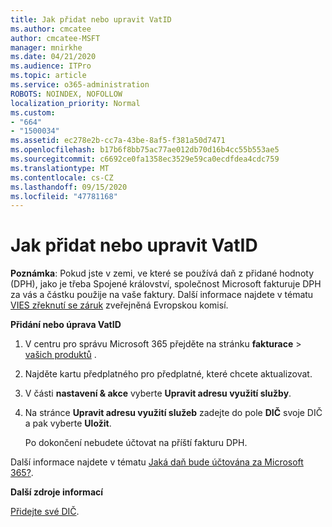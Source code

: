 ```yaml
---
title: Jak přidat nebo upravit VatID
ms.author: cmcatee
author: cmcatee-MSFT
manager: mnirkhe
ms.date: 04/21/2020
ms.audience: ITPro
ms.topic: article
ms.service: o365-administration
ROBOTS: NOINDEX, NOFOLLOW
localization_priority: Normal
ms.custom:
- "664"
- "1500034"
ms.assetid: ec278e2b-cc7a-43be-8af5-f381a50d7471
ms.openlocfilehash: b17b6f8bb75ac77ae012db70d16b4cc55b553ae5
ms.sourcegitcommit: c6692ce0fa1358ec3529e59ca0ecdfdea4cdc759
ms.translationtype: MT
ms.contentlocale: cs-CZ
ms.lasthandoff: 09/15/2020
ms.locfileid: "47781168"
---
```

# <a name="how-to-add-or-edit-a-vatid"></a>Jak přidat nebo upravit VatID

**Poznámka**: Pokud jste v zemi, ve které se používá daň z přidané hodnoty (DPH), jako je třeba Spojené království, společnost Microsoft fakturuje DPH za vás a částku použije na vaše faktury. Další informace najdete v tématu [VIES zřeknutí se záruk](https://go.microsoft.com/fwlink/p/?LinkID=841741) zveřejněná Evropskou komisí.

**Přidání nebo úprava VatID**

1. V centru pro správu Microsoft 365 přejděte na stránku **fakturace** \> [vašich produktů](https://go.microsoft.com/fwlink/p/?linkid=842054) .

2. Najděte kartu předplatného pro předplatné, které chcete aktualizovat.

3. V části **nastavení & akce** vyberte **Upravit adresu využití služby**.

4. Na stránce **Upravit adresu využití služeb** zadejte do pole **DIČ** svoje DIČ a pak vyberte **Uložit**.

    Po dokončení nebudete účtovat na příští fakturu DPH.

Další informace najdete v tématu [Jaká daň bude účtována za Microsoft 365?](https://docs.microsoft.com/microsoft-365/commerce/billing-and-payments/tax-information).

**Další zdroje informací**

[Přidejte své DIČ](https://docs.microsoft.com/microsoft-365/commerce/billing-and-payments/tax-information?view=o365-worldwide#add-your-vat-id-eu-countries-only).